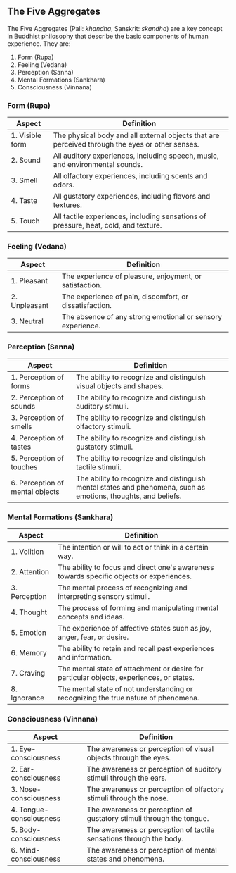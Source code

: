 ## The Five Aggregates

The Five Aggregates (Pali: *khandha*, Sanskrit: *skandha*) are a key concept in Buddhist philosophy that describe the basic components of human experience. They are:

1. Form (Rupa)
2. Feeling (Vedana)
3. Perception (Sanna)
4. Mental Formations (Sankhara)
5. Consciousness (Vinnana)

### Form (Rupa)

| Aspect | Definition |
|--------|------------|
| 1. Visible form | The physical body and all external objects that are perceived through the eyes or other senses. |
| 2. Sound | All auditory experiences, including speech, music, and environmental sounds. |
| 3. Smell | All olfactory experiences, including scents and odors. |
| 4. Taste | All gustatory experiences, including flavors and textures. |
| 5. Touch | All tactile experiences, including sensations of pressure, heat, cold, and texture. |

### Feeling (Vedana)

| Aspect | Definition |
|--------|------------|
| 1. Pleasant | The experience of pleasure, enjoyment, or satisfaction. |
| 2. Unpleasant | The experience of pain, discomfort, or dissatisfaction. |
| 3. Neutral | The absence of any strong emotional or sensory experience. |

### Perception (Sanna)

| Aspect | Definition |
|--------|------------|
| 1. Perception of forms | The ability to recognize and distinguish visual objects and shapes. |
| 2. Perception of sounds | The ability to recognize and distinguish auditory stimuli. |
| 3. Perception of smells | The ability to recognize and distinguish olfactory stimuli. |
| 4. Perception of tastes | The ability to recognize and distinguish gustatory stimuli. |
| 5. Perception of touches | The ability to recognize and distinguish tactile stimuli. |
| 6. Perception of mental objects | The ability to recognize and distinguish mental states and phenomena, such as emotions, thoughts, and beliefs. |

### Mental Formations (Sankhara)

| Aspect | Definition |
|--------|------------|
| 1. Volition | The intention or will to act or think in a certain way. |
| 2. Attention | The ability to focus and direct one's awareness towards specific objects or experiences. |
| 3. Perception | The mental process of recognizing and interpreting sensory stimuli. |
| 4. Thought | The process of forming and manipulating mental concepts and ideas. |
| 5. Emotion | The experience of affective states such as joy, anger, fear, or desire. |
| 6. Memory | The ability to retain and recall past experiences and information. |
| 7. Craving | The mental state of attachment or desire for particular objects, experiences, or states. |
| 8. Ignorance | The mental state of not understanding or recognizing the true nature of phenomena. |

### Consciousness (Vinnana)

| Aspect | Definition |
|--------|------------|
| 1. Eye-consciousness | The awareness or perception of visual objects through the eyes. |
| 2. Ear-consciousness | The awareness or perception of auditory stimuli through the ears. |
| 3. Nose-consciousness | The awareness or perception of olfactory stimuli through the nose. |
| 4. Tongue-consciousness | The awareness or perception of gustatory stimuli through the tongue. |
| 5. Body-consciousness | The awareness or perception of tactile sensations through the body. |
| 6. Mind-consciousness | The awareness or perception of mental states and phenomena. |
